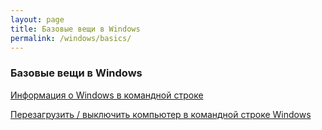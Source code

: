 ```yaml
---
layout: page
title: Базовые вещи в Windows
permalink: /windows/basics/
---
```


### Базовые вещи в Windows

[Информация о Windows в командной строке](/windows/basics/info/)

[Перезагрузить / выключить компьютер в командной строке Windows](/windows/basics/reboot-remotely/)
